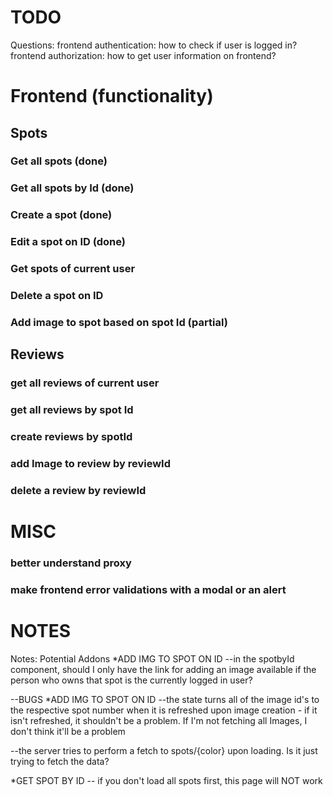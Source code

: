 # TODO

Questions:
frontend authentication: how to check if user is logged in?
frontend authorization: how to get user information on frontend?


# Frontend (functionality)

## Spots

### Get all spots (done)
### Get all spots by Id (done)
### Create a spot (done)
### Edit a spot on ID (done)

### Get spots of current user
### Delete a spot on ID

### Add image to spot based on spot Id (partial)

## Reviews

### get all reviews of current user
### get all reviews by spot Id
### create reviews by spotId
### add Image to review by reviewId
### delete a review by reviewId


# MISC

### better understand proxy

### make frontend error validations with a modal or an alert


# NOTES
Notes:
Potential Addons
*ADD IMG TO SPOT ON ID
--in the spotbyId component, should I only have the link for adding an image available if the person who owns that spot is the currently logged in user?


--BUGS
*ADD IMG TO SPOT ON ID
--the state turns all of the image id's to the respective spot number when it is refreshed upon image creation - if it isn't refreshed, it shouldn't be a problem. If I'm not fetching all Images, I don't think it'll be a problem

--the server tries to perform a fetch to spots/{color} upon loading. Is it just trying to fetch the data?

*GET SPOT BY ID
-- if you don't load all spots first, this page will NOT work
